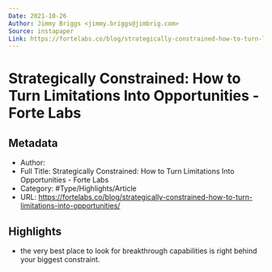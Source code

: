 ```yaml
---
Date: 2021-10-26
Author: Jimmy Briggs <jimmy.briggs@jimbrig.com>
Source: instapaper
Link: https://fortelabs.co/blog/strategically-constrained-how-to-turn-limitations-into-opportunities/
---
```

# Strategically Constrained: How to Turn Limitations Into Opportunities - Forte Labs

## Metadata
- Author: 
- Full Title: Strategically Constrained: How to Turn Limitations Into Opportunities - Forte Labs
- Category: #Type/Highlights/Article
- URL: https://fortelabs.co/blog/strategically-constrained-how-to-turn-limitations-into-opportunities/

## Highlights
- the very best place to look for breakthrough capabilities is right behind your biggest constraint.
